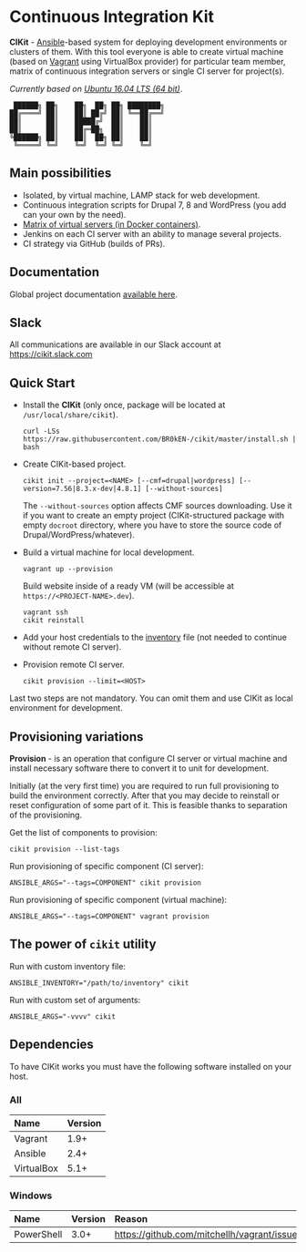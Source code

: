# Continuous Integration Kit

**CIKit** - [Ansible](https://github.com/ansible/ansible)-based system for deploying development environments or clusters of them. With this tool everyone is able to create virtual machine (based on [Vagrant](https://github.com/mitchellh/vagrant) using VirtualBox provider) for particular team member, matrix of continuous integration servers or single CI server for project(s).

*Currently based on [Ubuntu 16.04 LTS (64 bit)](docs/vagrant/box)*.

```ascii
 ██████╗ ██╗    ██╗  ██╗ ██╗ ████████╗
██╔════╝ ██║    ██║ ██╔╝ ██║ ╚══██╔══╝
██║      ██║    █████╔╝  ██║    ██║   
██║      ██║    ██╔═██╗  ██║    ██║   
╚██████╗ ██║    ██║  ██╗ ██║    ██║   
 ╚═════╝ ╚═╝    ╚═╝  ╚═╝ ╚═╝    ╚═╝   
```

## Main possibilities

- Isolated, by virtual machine, LAMP stack for web development.
- Continuous integration scripts for Drupal 7, 8 and WordPress (you add can your own by the need).
- [Matrix of virtual servers (in Docker containers)](docs/matrix).
- Jenkins on each CI server with an ability to manage several projects.
- CI strategy via GitHub (builds of PRs).

## Documentation

Global project documentation [available here](docs#documentation).

## Slack

All communications are available in our Slack account at https://cikit.slack.com

## Quick Start

- Install the **CIKit** (only once, package will be located at `/usr/local/share/cikit`).

  ```shell
  curl -LSs https://raw.githubusercontent.com/BR0kEN-/cikit/master/install.sh | bash
  ```

- Create CIKit-based project.

  ```shell
  cikit init --project=<NAME> [--cmf=drupal|wordpress] [--version=7.56|8.3.x-dev|4.8.1] [--without-sources]
  ```

  The `--without-sources` option affects CMF sources downloading. Use it if you want to create an empty project (CIKit-structured package with empty `docroot` directory, where you have to store the source code of Drupal/WordPress/whatever).

- Build a virtual machine for local development.

  ```shell
  vagrant up --provision
  ```

  Build website inside of a ready VM (will be accessible at `https://<PROJECT-NAME>.dev`).

  ```shell
  vagrant ssh
  cikit reinstall
  ```

- Add your host credentials to the [inventory](docs/ansible/inventory) file (not needed to continue without remote CI server).

- Provision remote CI server.

  ```
  cikit provision --limit=<HOST>
  ```

Last two steps are not mandatory. You can omit them and use CIKit as local environment for development.

## Provisioning variations

**Provision** - is an operation that configure CI server or virtual machine and install necessary software there to convert it to unit for development.

Initially (at the very first time) you are required to run full provisioning to build the environment correctly. After that you may decide to reinstall or reset configuration of some part of it. This is feasible thanks to separation of the provisioning.

Get the list of components to provision:

```shell
cikit provision --list-tags
```

Run provisioning of specific component (CI server):

```shell
ANSIBLE_ARGS="--tags=COMPONENT" cikit provision
```

Run provisioning of specific component (virtual machine):

```shell
ANSIBLE_ARGS="--tags=COMPONENT" vagrant provision
```

## The power of `cikit` utility

Run with custom inventory file:

```shell
ANSIBLE_INVENTORY="/path/to/inventory" cikit
```

Run with custom set of arguments:

```shell
ANSIBLE_ARGS="-vvvv" cikit
```

## Dependencies

To have CIKit works you must have the following software installed on your host.

### All

|Name|Version|
|:---|:---|
|Vagrant|1.9+|
|Ansible|2.4+|
|VirtualBox|5.1+|

### Windows

|Name|Version|Reason|
|:---|:---|:---|
|PowerShell|3.0+|https://github.com/mitchellh/vagrant/issues/8611|

